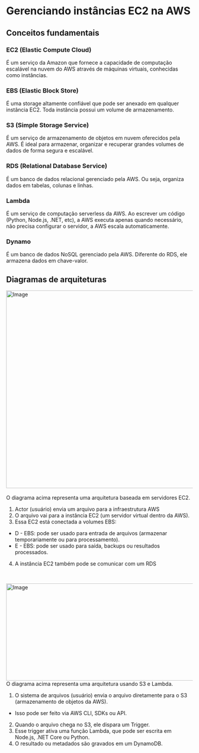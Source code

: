 # Gerenciando instâncias EC2 na AWS

## Conceitos fundamentais

### EC2 (Elastic Compute Cloud)
É um serviço da Amazon que fornece a capacidade de computação escalável na nuvem do AWS através de máquinas virtuais, conhecidas como instâncias.
### EBS (Elastic Block Store)
É uma storage altamente confiável que pode ser anexado em qualquer instância EC2. Toda instância possui um volume de armazenamento. 
### S3 (Simple Storage Service)
É um serviço de armazenamento de objetos em nuvem oferecidos pela AWS. É ideal para armazenar, organizar e recuperar grandes volumes de dados de forma segura e escalável. 
### RDS (Relational Database Service)
É um banco de dados relacional gerenciado pela AWS. Ou seja, organiza dados em tabelas, colunas e linhas. 
### Lambda
É um serviço de computação serverless da AWS. Ao escrever um código (Python, Node.js, .NET, etc), a AWS executa apenas quando necessário, não precisa configurar o servidor, a AWS escala automaticamente. 
### Dynamo
É um banco de dados NoSQL gerenciado pela AWS. Diferente do RDS, ele armazena dados em chave-valor. 


## Diagramas de arquiteturas
<img width="661" height="533" alt="Image" src="https://github.com/user-attachments/assets/d15e31f2-bfed-4f41-bbf7-1cc0535cd016" /><br>  
O diagrama acima representa uma arquitetura baseada em servidores EC2.  
1. Actor (usuário) envia um arquivo para a infraestrutura AWS
2. O arquivo vai para a instância EC2 (um servidor virtual dentro da AWS).
3. Essa EC2 está conectada a volumes EBS:
- D - EBS: pode ser usado para entrada de arquivos (armazenar temporariamente ou para processamento).
- E - EBS: pode ser usado para saída, backups ou resultados processados.
4. A instância EC2 também pode se comunicar com um RDS
<br>

<img width="657" height="262" alt="Image" src="https://github.com/user-attachments/assets/c3da1418-6ec5-4f3e-ad41-63bafd053049" /><br>
O diagrama acima representa uma arquitetura usando S3 e Lambda.
1. O sistema de arquivos (usuário) envia o arquivo diretamente para o S3 (armazenamento de objetos da AWS).
- Isso pode ser feito via AWS CLI, SDKs ou API.
2. Quando o arquivo chega no S3, ele dispara um Trigger.
3. Esse trigger ativa uma função Lambda, que pode ser escrita em Node.js, .NET Core ou Python.
4. O resultado ou metadados são gravados em um DynamoDB. 
